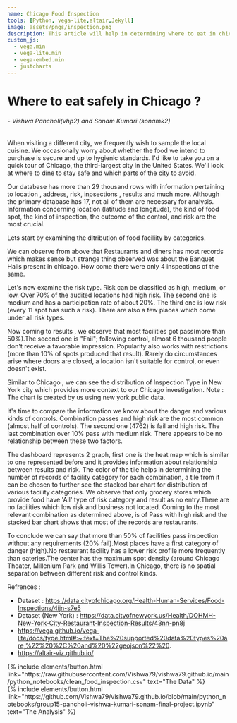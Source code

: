 ```yaml
---
name: Chicago Food Inspection
tools: [Python, vega-lite,altair,Jekyll]
image: assets/pngs/inspection.png
description: This article will help in determining where to eat in chicago in order to be safe and which areas of the city should be avoided.
custom_js:
  - vega.min
  - vega-lite.min
  - vega-embed.min
  - justcharts
---
```



# Where to eat safely in Chicago ?





######              - Vishwa Pancholi(vhp2) and Sonam Kumari (sonamk2)



When visiting a different city, we frequently wish to sample the local cuisine. We occasionally worry about whether the food we intend to purchase is secure and up to hygienic standards. I'd like to take you on a quick tour of Chicago, the third-largest city in the United States. We'll look at where to dine to stay safe and which parts of the city to avoid. 

Our database has more than 29 thousand rows with information pertaining to location , address, risk, inpsections , results and much more. Although the primary database has 17, not all of them are necessary for analysis. Information concerning location (latitude and longitude), the kind of food spot, the kind of inspection, the outcome of the control, and risk are the most crucial.

Lets start by examining the ditribution of food faciliity by categories.

<vegachart schema-url="{{ site.baseurl }}/assets/json/testing.json" style="width: 100%"></vegachart>


We can observe from above that Restaurants and diners has most records which makes sense but strange thing observed was about the Banquet Halls present in chicago. How come there were only 4 inspections of the same. 

<vegachart schema-url="{{ site.baseurl }}/assets/json/risk_bar.json" style="width: 100%"></vegachart>

Let's now examine the risk type. Risk can be classified as high, medium, or low. Over 70% of the audited locations had high risk. The second one is medium and has a participation rate of about 20%. The third one is low risk (every 11 spot has such a risk). There are also a few places which come under all risk types.
<vegachart schema-url="{{ site.baseurl }}/assets/json/result_bar.json" style="width: 100%"></vegachart>

Now coming to results , we observe that most facilities got pass(more than 50%).The second one is "Fail"; following control, almost 6 thousand people don't receive a favorable impression. Popularity also works with restrictions (more than 10% of spots produced that result). Rarely do circumstances arise where doors are closed, a location isn't suitable for control, or even doesn't exist.
<vegachart schema-url="{{ site.baseurl }}/assets/json/newyork.json" style="width: 100%"></vegachart>

Similar to Chicago , we can see the distribution of Inspection Type in New York city which provides more context to our Chicago investigation. Note : The chart is created by us using new york public data.

<vegachart schema-url="{{ site.baseurl }}/assets/json/heatmap1.json" style="width: 100%"></vegachart>
It's time to compare the information we know about the danger and various kinds of controls. Combination passes and high risk are the most common (almost half of controls). The second one (4762) is fail and high risk. The last combination over 10% pass with medium risk. There appears to be no relationship between these two factors.


<vegachart schema-url="{{ site.baseurl }}/assets/json/dashboards_1.json" style="width: 100%"></vegachart>
The dashboard represents 2 graph, first one is the heat map which is similar to one represented before and it provides information about relationship between results and risk. The color of the tile helps in determining the number of records of facility category for each combination, a tile from it can be chosen to further see the stacked bar chart for distribution of various facility categories. We observe that only grocery stores which provide food have 'All' type of risk category and result as no entry.There are no facilities which low risk and business not located. Coming to the most relevant combination as determined above, is of Pass with high risk and the stacked bar chart shows that most of the records are restaurants.

To conclude we can say that more than 50% of facilities pass inspection without any requirements (20% fail).Most places have a first category of danger (high).No restaurant facility has a lower risk profile more frequently than eateries.The center has the maximum spot density (around Chicago Theater, Millenium Park and Willis Tower).In Chicago, there is no spatial separation between different risk and control kinds.


Refrences :
- Dataset : https://data.cityofchicago.org/Health-Human-Services/Food-Inspections/4ijn-s7e5
- Dataset (New York) : https://data.cityofnewyork.us/Health/DOHMH-New-York-City-Restaurant-Inspection-Results/43nn-pn8j
- https://vega.github.io/vega-lite/docs/type.html#:~:text=The%20supported%20data%20types%20are,%22%20%2C%20and%20%22geojson%22%20.
- https://altair-viz.github.io/



<!-- these are written in a combo of html and liquid --> 

<div class="left">
{% include elements/button.html link="https://raw.githubusercontent.com/Vishwa79/vishwa79.github.io/main/python_notebooks/clean_food_inspection.csv" text="The Data" %}
</div>

<div class="right">
{% include elements/button.html link="https://github.com/Vishwa79/vishwa79.github.io/blob/main/python_notebooks/group15-pancholi-vishwa-kumari-sonam-final-project.ipynb" text="The Analysis" %}
</div>

